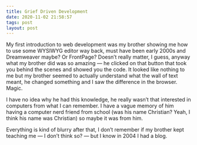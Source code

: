 ```yaml
---
title: Grief Driven Development
date: 2020-11-02 21:58:57
tags: post
layout: post
---
```


My first introduction to web development was my brother showing me how to use some WYSIWYG editor way back, must have been early 2000s and Dreamweaver maybe? Or FrontPage? Doesn’t really matter, I guess, anyway what my brother did was so amazing — he clicked on that button that took you behind the scenes and showed you the code. It looked like nothing to me but my brother seemed to actually understand what the wall of text meant, he changed something and I saw the difference in the browser. Magic.

I have no idea why he had this knowledge, he really wasn’t that interested in computers from what I can remember. I have a vague memory of him having a computer nerd friend from school (was his name Christian? Yeah, I think his name was Christian) so maybe it was from him.

Everything is kind of blurry after that, I don’t remember if my brother kept teaching me — I don’t think so? — but I know in 2004 I had a blog.
